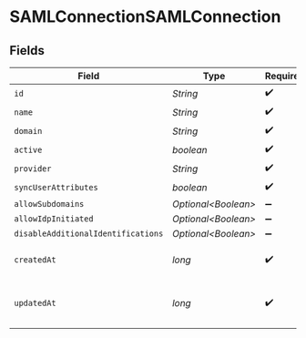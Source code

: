 # SAMLConnectionSAMLConnection


## Fields

| Field                              | Type                               | Required                           | Description                        |
| ---------------------------------- | ---------------------------------- | ---------------------------------- | ---------------------------------- |
| `id`                               | *String*                           | :heavy_check_mark:                 | N/A                                |
| `name`                             | *String*                           | :heavy_check_mark:                 | N/A                                |
| `domain`                           | *String*                           | :heavy_check_mark:                 | N/A                                |
| `active`                           | *boolean*                          | :heavy_check_mark:                 | N/A                                |
| `provider`                         | *String*                           | :heavy_check_mark:                 | N/A                                |
| `syncUserAttributes`               | *boolean*                          | :heavy_check_mark:                 | N/A                                |
| `allowSubdomains`                  | *Optional\<Boolean>*               | :heavy_minus_sign:                 | N/A                                |
| `allowIdpInitiated`                | *Optional\<Boolean>*               | :heavy_minus_sign:                 | N/A                                |
| `disableAdditionalIdentifications` | *Optional\<Boolean>*               | :heavy_minus_sign:                 | N/A                                |
| `createdAt`                        | *long*                             | :heavy_check_mark:                 | Unix timestamp of creation.<br/>   |
| `updatedAt`                        | *long*                             | :heavy_check_mark:                 | Unix timestamp of last update.<br/> |